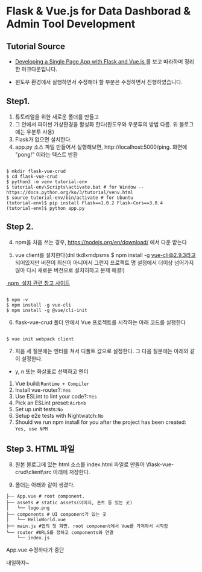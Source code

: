 # Flask & Vue.js for Data Dashborad & Admin Tool Development

## Tutorial Source
- <a href = "https://testdriven.io/blog/developing-a-single-page-app-with-flask-and-vuejs/"> Developing a Single Page App with Flask and Vue.js </a> 를 보고 따라하며 정리한 마크다운입니다.

- 윈도우 환경에서 실행하면서 수정해야 할 부분은 수정하면서 진행하였습니다. 




## Step1. 
1) 튜토리얼을 위한 새로운 폴더를 만들고
2) 그 안에서 파이썬 가상환경을 활성화 한다(윈도우와 우분투의 방법 다름. 위 블로그에는 우분투 사용)
3) Flask가 없으면 설치한다.
3) app.py 소스 파일 만들어서 실행해보면, http://localhost:5000/ping. 화면에 "pong!" 이라는 텍스트 반환

<pre><code>
$ mkdir flask-vue-crud
$ cd flask-vue-crud
$ python3 -m venv tutorial-env
$ tutorial-env\Scripts\activate.bat # for Window -- https://docs.python.org/ko/3/tutorial/venv.html
$ source tutorial-env/bin/activate # for Ubuntu
(tutorial-env)$ pip install Flask==1.0.2 Flask-Cors==3.0.4
(tutorial-env)$ python app.py</code></pre>



## Step 2. 

4) npm을 처음 쓰는 경우, https://nodejs.org/en/download/ 에서 다운 받는다

5) vue client를 설치한다(dnl tkdlxmdpsms $ npm install -g vue-cli@2.9.3라고 되어있지만 버전이 최신이 아니어서 그런지 프로젝트 명 설정에서 더이상 넘어가지 않아 다시 새로운 버전으로 설치히하고 문제 해결!)

<a href = "https://docs.npmjs.com/downloading-and-installing-node-js-and-npm#using-a-node-version-manager-to-install-node-js-and-npm"> npm  설치 관련 참고 사이트 </a>

<pre><code>
$ npm -v
$ npm install -g vue-cli
$ npm install -g @vue/cli-init
</code></pre>



6) flask-vue-crud 폴더 안에서 Vue 프로젝트를 시작하는 아래 코드를 실행한다

<pre><code>
$ vue init webpack client
</pre></code>

7) 처음 세 질문에는 엔터를 쳐서 디폴트 값으로 설정한다. 그 다음 질문에는 아래와 같이 설정한다. 

- y, n 또는 화살표로 선택하고 엔터

1. Vue build: `Runtime + Compiler`
2. Install vue-router?: `Yes`
3. Use ESLint to lint your code?: `Yes`
4. Pick an ESLint preset: `Airbnb`
5. Set up unit tests: `No`
6. Setup e2e tests with Nightwatch: `No`
7. Should we run npm install for you after the project has been created: `Yes, use NPM`



## Step 3. HTML 파일

8) 원본 블로그에 있는 html 소스를 index.html 파일로 만들어  \flask-vue-crud\client\src 아래에 저장한다. 

9) 폴더는 아래와 같이 생겼다. 

```
├── App.vue # root component. 
├── assets # static assets(이미지, 폰트 등 있는 곳)
│   └── logo.png
├── components # UI component가 있는 곳
│   └── HelloWorld.vue
├── main.js #앱의 첫 화면. root component에서 Vue를 가져와서 시작함
└── router #URLS를 정하고 components와 연결
    └── index.js
```

App.vue 수정하다가 중단

내일하자~